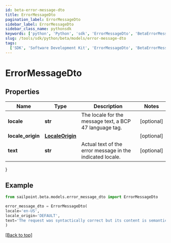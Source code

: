 ```yaml
---
id: beta-error-message-dto
title: ErrorMessageDto
pagination_label: ErrorMessageDto
sidebar_label: ErrorMessageDto
sidebar_class_name: pythonsdk
keywords: ['python', 'Python', 'sdk', 'ErrorMessageDto', 'BetaErrorMessageDto']
slug: /tools/sdk/python/beta/models/error-message-dto
tags:
  ['SDK', 'Software Development Kit', 'ErrorMessageDto', 'BetaErrorMessageDto']
---
```


# ErrorMessageDto

## Properties

| Name | Type | Description | Notes |
| --- | --- | --- | --- |
| **locale** | **str** | The locale for the message text, a BCP 47 language tag. | [optional] |
| **locale_origin** | [**LocaleOrigin**](locale-origin) |  | [optional] |
| **text** | **str** | Actual text of the error message in the indicated locale. | [optional] |

}

## Example

```python
from sailpoint.beta.models.error_message_dto import ErrorMessageDto

error_message_dto = ErrorMessageDto(
locale='en-US',
locale_origin='DEFAULT',
text='The request was syntactically correct but its content is semantically invalid.'
)

```

[[Back to top]](#)
